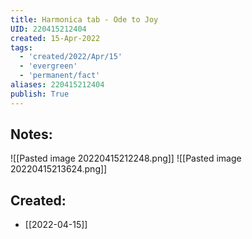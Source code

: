 ```yaml
---
title: Harmonica tab - Ode to Joy
UID: 220415212404
created: 15-Apr-2022
tags:
  - 'created/2022/Apr/15'
  - 'evergreen'
  - 'permanent/fact'
aliases: 220415212404
publish: True
---
```

## Notes:

![[Pasted image 20220415212248.png]]
![[Pasted image 20220415213624.png]]
## Created:
- [[2022-04-15]]
